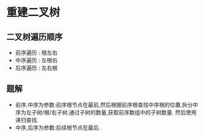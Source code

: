 # 重建二叉树

## 二叉树遍历顺序
* 前序遍历 : 根左右
* 中序遍历 : 左根右
* 后序遍历 : 左右根

## 题解
* 前序,中序为参数:前序根节点在最前,然后根据前序根查找中序根的位置,拆分中序为左子树/根/右子树.通过子树的数量,获取前序数组中的子树数量.
然后使用递归查找.
* 中序,后序为参数:后续根节点在最后.